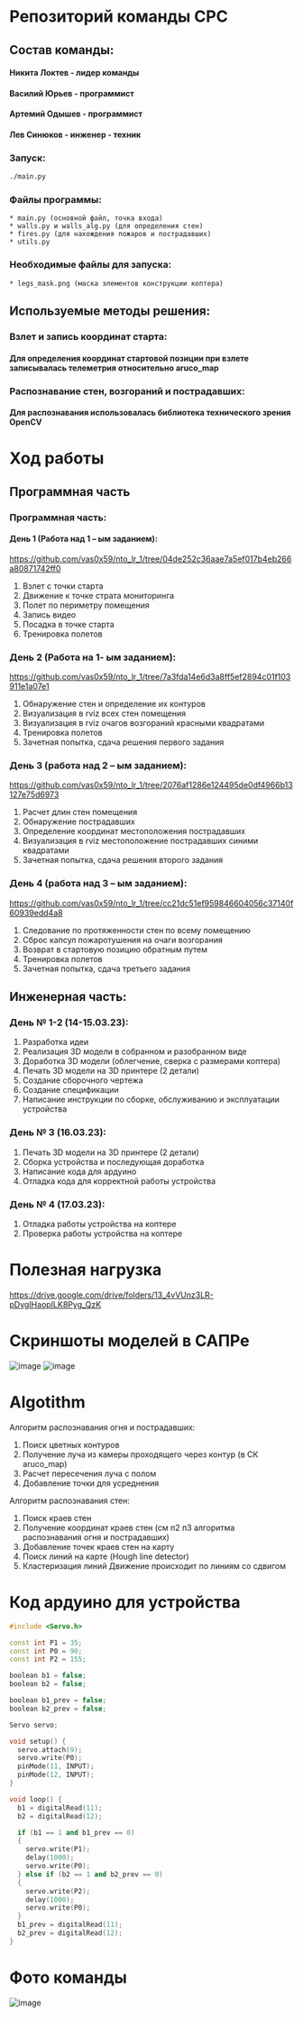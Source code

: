 # Репозиторий команды CPC

## Состав команды:
#### Никита Локтев - лидер команды
#### Василий Юрьев - программист
#### Артемий Одышев - программист
#### Лев Синюков - инженер - техник

### Запуск:
```bash
./main.py
```


### Файлы программы:
    * main.py (основной файл, точка входа)
    * walls.py и walls_alg.py (для определения стен)
    * fires.py (для нахождения пожаров и пострадавших)  
    * utils.py
### Необходимые файлы для запуска:
    * legs_mask.png (маска элементов конструкции коптера)
    

## Используемые методы решения:
### Взлет и запись координат старта:
#### Для определения координат стартовой позиции при взлете записывалась телеметрия относительно aruco_map
### Распознавание стен, возгораний и пострадавших:
#### Для распознавания использовалась библиотека технического зрения OpenCV
# Ход работы
## Программная часть
### Программная часть:
#### День 1 (Работа над 1 – ым заданием):
https://github.com/vas0x59/nto_lr_1/tree/04de252c36aae7a5ef017b4eb266a80871742ff0
1.	Взлет с точки старта
2.	Движение к точке страта мониторинга
3.	Полет по периметру помещения
4.  Запись видео
5.	Посадка в точке старта
6.	Тренировка полетов
### День 2 (Работа на 1- ым заданием):
https://github.com/vas0x59/nto_lr_1/tree/7a3fda14e6d3a8ff5ef2894c01f103911e1a07e1
1.	Обнаружение стен и определение их контуров
2.	Визуализация в rviz всех стен помещения
3.	Визуализация в rviz очагов возгораний красными квадратами
4.	Тренировка полетов
5.	Зачетная попытка, сдача решения первого задания
### День 3 (работа над 2 – ым заданием):
https://github.com/vas0x59/nto_lr_1/tree/2076af1286e124495de0df4966b13127e75d6973
1.	Расчет длин стен помещения
2.	Обнаружение пострадавших 
3.	Определение координат местоположения пострадавших
4.	Визуализация в rviz местоположение пострадавших синими квадратами
5.	Зачетная попытка, сдача решения второго задания
### День 4 (работа над 3 – ым заданием):
https://github.com/vas0x59/nto_lr_1/tree/cc21dc51ef959846604056c37140f60939edd4a8
1.	Следование по протяженности стен по всему помещению
2.	Сброс капсул пожаротушения на очаги возгорания
3.	Возврат в стартовую позицию обратным путем
4.	Тренировка полетов
5.	Зачетная попытка, сдача третьего задания

## Инженерная часть:
### День № 1-2 (14-15.03.23):
1. Разработка идеи 
2. Реализация 3D модели в собранном и разобранном виде
1. Доработка 3D модели (облегчение, сверка с размерами коптера) 
2. Печать 3D модели на 3D принтере (2 детали)
3. Создание сборочного чертежа
4. Создание спецификации
5. Написание инструкции по сборке, обслуживанию и эксплуатации устройства
### День № 3 (16.03.23):
1. Печать 3D модели на 3D принтере (2 детали)
2. Сборка устройства и последующая доработка 
3. Написание кода для ардуино
4. Отладка кода для корректной работы устройства
### День № 4 (17.03.23):
1. Отладка работы устройства на коптере
2. Проверка работы устройства на коптере

# Полезная нагрузка
https://drive.google.com/drive/folders/13_4vVUnz3LR-pDygIHaopILK8Pyg_QzK

# Скриншоты моделей в САПРе

![image](https://github.com/vas0x59/nto_lr_2/blob/main/photo1679040179%20(1).jpeg)
![image](https://github.com/vas0x59/nto_lr_2/blob/main/photo1679040179.jpeg)

# Algotithm
Алгоритм распознавания огня и пострадавших:
1.	Поиск цветных контуров
2.	Получение луча из камеры проходящего через контур (в СК aruco_map)
3.	Расчет пересечения луча с полом
4.	Добавление точки для усреднения

Алгоритм распознавания стен:
1.	Поиск краев стен
2.	Получение координат краев стен (см п2 п3 алгоритма распознавания огня и пострадавших)
3.	Добавление точек краев стен на карту
4.	Поиск линий на карте  (Hough line detector)
5.	Кластеризация линий 
Движение происходит по линиям со сдвигом 



# Код ардуино для устройства

```c++
#include <Servo.h>

const int P1 = 35;
const int P0 = 90;
const int P2 = 155;

boolean b1 = false;
boolean b2 = false;

boolean b1_prev = false;
boolean b2_prev = false;

Servo servo;

void setup() {
  servo.attach(9);
  servo.write(P0);
  pinMode(11, INPUT);
  pinMode(12, INPUT);
}

void loop() {
  b1 = digitalRead(11);
  b2 = digitalRead(12);

  if (b1 == 1 and b1_prev == 0)
  {
    servo.write(P1);
    delay(1000);
    servo.write(P0);
  } else if (b2 == 1 and b2_prev == 0)
  {
    servo.write(P2);
    delay(1000);
    servo.write(P0);
  }
  b1_prev = digitalRead(11);
  b2_prev = digitalRead(12);
}
```

# Фото команды 
![image](https://github.com/vas0x59/nto_lr_1/blob/main/msg632116981-76186.jpg)
